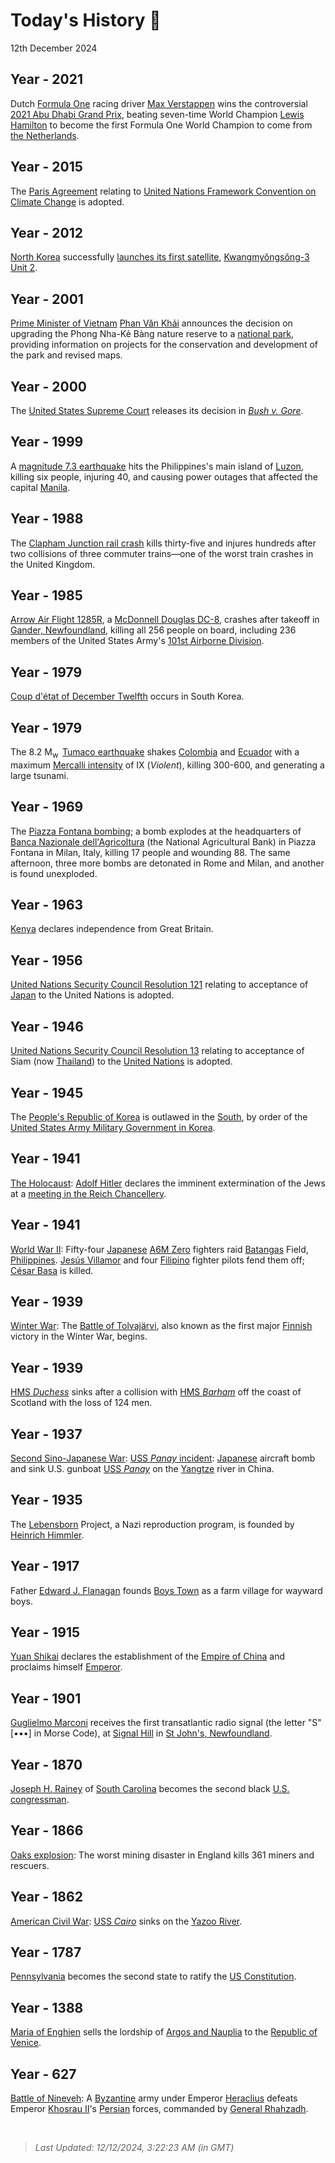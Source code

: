 
# Today's History 📜

12th December 2024


## Year - 2021
 Dutch [Formula One](https://wikipedia.org/wiki/Formula_One "Formula One") racing driver [Max Verstappen](https://wikipedia.org/wiki/Max_Verstappen "Max Verstappen") wins the controversial [2021 Abu Dhabi Grand Prix](https://wikipedia.org/wiki/2021_Abu_Dhabi_Grand_Prix "2021 Abu Dhabi Grand Prix"), beating seven-time World Champion [Lewis Hamilton](https://wikipedia.org/wiki/Lewis_Hamilton "Lewis Hamilton") to become the first Formula One World Champion to come from [the Netherlands](https://wikipedia.org/wiki/Netherlands "Netherlands").

## Year - 2015
 The [Paris Agreement](https://wikipedia.org/wiki/Paris_Agreement "Paris Agreement") relating to [United Nations Framework Convention on Climate Change](https://wikipedia.org/wiki/United_Nations_Framework_Convention_on_Climate_Change "United Nations Framework Convention on Climate Change") is adopted.

## Year - 2012
 [North Korea](https://wikipedia.org/wiki/North_Korea "North Korea") successfully [launches its first satellite](https://wikipedia.org/wiki/Timeline_of_first_orbital_launches_by_country "Timeline of first orbital launches by country"), [Kwangmyŏngsŏng-3 Unit 2](https://wikipedia.org/wiki/Kwangmy%C5%8Fngs%C5%8Fng-3_Unit_2 "Kwangmyŏngsŏng-3 Unit 2").

## Year - 2001
 [Prime Minister of Vietnam](https://wikipedia.org/wiki/Prime_Minister_of_Vietnam "Prime Minister of Vietnam") [Phan Văn Khải](https://wikipedia.org/wiki/Phan_V%C4%83n_Kh%E1%BA%A3i "Phan Văn Khải") announces the decision on upgrading the Phong Nha-Kẻ Bàng nature reserve to a [national park](https://wikipedia.org/wiki/Phong_Nha-K%E1%BA%BB_B%C3%A0ng_National_Park "Phong Nha-Kẻ Bàng National Park"), providing information on projects for the conservation and development of the park and revised maps.

## Year - 2000
 The [United States Supreme Court](https://wikipedia.org/wiki/Supreme_Court_of_the_United_States "Supreme Court of the United States") releases its decision in <i>[Bush v. Gore](https://wikipedia.org/wiki/Bush_v._Gore "Bush v. Gore")</i>.

## Year - 1999
 A [magnitude 7.3 earthquake](https://wikipedia.org/wiki/1999_Luzon_earthquake "1999 Luzon earthquake") hits the Philippines's main island of [Luzon](https://wikipedia.org/wiki/Luzon "Luzon"), killing six people, injuring 40, and causing power outages that affected the capital [Manila](https://wikipedia.org/wiki/Manila "Manila").

## Year - 1988
 The [Clapham Junction rail crash](https://wikipedia.org/wiki/Clapham_Junction_rail_crash "Clapham Junction rail crash") kills thirty-five and injures hundreds after two collisions of three commuter trains—one of the worst train crashes in the United Kingdom.

## Year - 1985
 [Arrow Air Flight 1285R](https://wikipedia.org/wiki/Arrow_Air_Flight_1285R "Arrow Air Flight 1285R"), a [McDonnell Douglas DC-8](https://wikipedia.org/wiki/McDonnell_Douglas_DC-8 "McDonnell Douglas DC-8"), crashes after takeoff in [Gander, Newfoundland](https://wikipedia.org/wiki/Gander,_Newfoundland_and_Labrador "Gander, Newfoundland and Labrador"), killing all 256 people on board, including 236 members of the United States Army's [101st Airborne Division](https://wikipedia.org/wiki/101st_Airborne_Division "101st Airborne Division").

## Year - 1979
 [Coup d'état of December Twelfth](https://wikipedia.org/wiki/Coup_d%27%C3%A9tat_of_December_Twelfth "Coup d'état of December Twelfth") occurs in South Korea.

## Year - 1979
 The 8.2 M<sub>w</sub>  [Tumaco earthquake](https://wikipedia.org/wiki/1979_Tumaco_earthquake "1979 Tumaco earthquake") shakes [Colombia](https://wikipedia.org/wiki/Colombia "Colombia") and [Ecuador](https://wikipedia.org/wiki/Ecuador "Ecuador") with a maximum [Mercalli intensity](https://wikipedia.org/wiki/Mercalli_intensity_scale "Mercalli intensity scale") of IX (<i>Violent</i>), killing 300-600, and generating a large tsunami.

## Year - 1969
 The [Piazza Fontana bombing](https://wikipedia.org/wiki/Piazza_Fontana_bombing "Piazza Fontana bombing"); a bomb explodes at the headquarters of [Banca Nazionale dell'Agricoltura](https://wikipedia.org/wiki/Banca_Nazionale_dell%27Agricoltura "Banca Nazionale dell'Agricoltura") (the National Agricultural Bank) in Piazza Fontana in Milan, Italy, killing 17 people and wounding 88. The same afternoon, three more bombs are detonated in Rome and Milan, and another is found unexploded.

## Year - 1963
 [Kenya](https://wikipedia.org/wiki/Kenya "Kenya") declares independence from Great Britain.

## Year - 1956
 [United Nations Security Council Resolution 121](https://wikipedia.org/wiki/United_Nations_Security_Council_Resolution_121 "United Nations Security Council Resolution 121") relating to acceptance of [Japan](https://wikipedia.org/wiki/Japan "Japan") to the United Nations is adopted.

## Year - 1946
 [United Nations Security Council Resolution 13](https://wikipedia.org/wiki/United_Nations_Security_Council_Resolution_13 "United Nations Security Council Resolution 13") relating to acceptance of Siam (now [Thailand](https://wikipedia.org/wiki/Thailand "Thailand")) to the [United Nations](https://wikipedia.org/wiki/United_Nations "United Nations") is adopted.

## Year - 1945
 The [People's Republic of Korea](https://wikipedia.org/wiki/People%27s_Republic_of_Korea "People's Republic of Korea") is outlawed in the [South](https://wikipedia.org/wiki/South_Korea "South Korea"), by order of the [United States Army Military Government in Korea](https://wikipedia.org/wiki/United_States_Army_Military_Government_in_Korea "United States Army Military Government in Korea").

## Year - 1941
 [The Holocaust](https://wikipedia.org/wiki/The_Holocaust "The Holocaust"): [Adolf Hitler](https://wikipedia.org/wiki/Adolf_Hitler "Adolf Hitler") declares the imminent extermination of the Jews at a [meeting in the Reich Chancellery](https://wikipedia.org/wiki/Reich_Chancellery_meeting_of_12_December_1941 "Reich Chancellery meeting of 12 December 1941").

## Year - 1941
 [World War II](https://wikipedia.org/wiki/World_War_II "World War II"): Fifty-four [Japanese](https://wikipedia.org/wiki/Empire_of_Japan "Empire of Japan") [A6M Zero](https://wikipedia.org/wiki/A6M_Zero "A6M Zero") fighters raid [Batangas](https://wikipedia.org/wiki/Batangas "Batangas") Field, [Philippines](https://wikipedia.org/wiki/Philippines "Philippines"). [Jesús Villamor](https://wikipedia.org/wiki/Jes%C3%BAs_Villamor "Jesús Villamor") and four [Filipino](https://wikipedia.org/wiki/Philippine "Philippine") fighter pilots fend them off; [César Basa](https://wikipedia.org/wiki/C%C3%A9sar_Basa "César Basa") is killed.

## Year - 1939
 [Winter War](https://wikipedia.org/wiki/Winter_War "Winter War"): The [Battle of Tolvajärvi](https://wikipedia.org/wiki/Battle_of_Tolvaj%C3%A4rvi "Battle of Tolvajärvi"), also known as the first major [Finnish](https://wikipedia.org/wiki/Finland "Finland") victory in the Winter War, begins.

## Year - 1939
 [HMS <i>Duchess</i>](https://wikipedia.org/wiki/HMS_Duchess_(H64) "HMS Duchess (H64)") sinks after a collision with [HMS <i>Barham</i>](https://wikipedia.org/wiki/HMS_Barham_(04) "HMS Barham (04)") off the coast of Scotland with the loss of 124 men.

## Year - 1937
 [Second Sino-Japanese War](https://wikipedia.org/wiki/Second_Sino-Japanese_War "Second Sino-Japanese War"): [USS <i>Panay</i> incident](https://wikipedia.org/wiki/USS_Panay_incident "USS Panay incident"): [Japanese](https://wikipedia.org/wiki/Empire_of_Japan "Empire of Japan") aircraft bomb and sink U.S. gunboat [USS <i>Panay</i>](https://wikipedia.org/wiki/USS_Panay_(PR-5) "USS Panay (PR-5)") on the [Yangtze](https://wikipedia.org/wiki/Yangtze "Yangtze") river in China.

## Year - 1935
 The [Lebensborn](https://wikipedia.org/wiki/Lebensborn "Lebensborn") Project, a Nazi reproduction program, is founded by [Heinrich Himmler](https://wikipedia.org/wiki/Heinrich_Himmler "Heinrich Himmler").

## Year - 1917
 Father [Edward J. Flanagan](https://wikipedia.org/wiki/Edward_J._Flanagan "Edward J. Flanagan") founds [Boys Town](https://wikipedia.org/wiki/Boys_Town_(organization) "Boys Town (organization)") as a farm village for wayward boys.

## Year - 1915
 [Yuan Shikai](https://wikipedia.org/wiki/Yuan_Shikai "Yuan Shikai") declares the establishment of the [Empire of China](https://wikipedia.org/wiki/Empire_of_China_(1915%E2%80%931916) "Empire of China (1915-1916)") and proclaims himself [Emperor](https://wikipedia.org/wiki/Emperor_of_China "Emperor of China").

## Year - 1901
 [Guglielmo Marconi](https://wikipedia.org/wiki/Guglielmo_Marconi "Guglielmo Marconi") receives the first transatlantic radio signal (the letter "S" [•••] in Morse Code), at [Signal Hill](https://wikipedia.org/wiki/Signal_Hill,_St._John%27s "Signal Hill, St. John's") in [St John's, Newfoundland](https://wikipedia.org/wiki/St_John%27s,_Newfoundland "St John's, Newfoundland").

## Year - 1870
 [Joseph H. Rainey](https://wikipedia.org/wiki/Joseph_Rainey "Joseph Rainey") of [South Carolina](https://wikipedia.org/wiki/South_Carolina "South Carolina") becomes the second black [U.S. congressman](https://wikipedia.org/wiki/United_States_Congress "United States Congress").

## Year - 1866
 [Oaks explosion](https://wikipedia.org/wiki/Oaks_explosion "Oaks explosion"): The worst mining disaster in England kills 361 miners and rescuers.

## Year - 1862
 [American Civil War](https://wikipedia.org/wiki/American_Civil_War "American Civil War"): [USS <i>Cairo</i>](https://wikipedia.org/wiki/USS_Cairo "USS Cairo") sinks on the [Yazoo River](https://wikipedia.org/wiki/Yazoo_River "Yazoo River").

## Year - 1787
 [Pennsylvania](https://wikipedia.org/wiki/Pennsylvania "Pennsylvania") becomes the second state to ratify the [US Constitution](https://wikipedia.org/wiki/US_Constitution "US Constitution").

## Year - 1388
 [Maria of Enghien](https://wikipedia.org/wiki/Maria_of_Enghien "Maria of Enghien") sells the lordship of [Argos and Nauplia](https://wikipedia.org/wiki/Argos_and_Nauplia "Argos and Nauplia") to the [Republic of Venice](https://wikipedia.org/wiki/Republic_of_Venice "Republic of Venice").

## Year - 627
[Battle of Nineveh](https://wikipedia.org/wiki/Battle_of_Nineveh_(627) "Battle of Nineveh (627)"): A [Byzantine](https://wikipedia.org/wiki/Byzantine_Empire "Byzantine Empire") army under Emperor [Heraclius](https://wikipedia.org/wiki/Heraclius "Heraclius") defeats Emperor [Khosrau II](https://wikipedia.org/wiki/Khosrau_II "Khosrau II")'s [Persian](https://wikipedia.org/wiki/Sasanian_Empire "Sasanian Empire") forces, commanded by [General Rhahzadh](https://wikipedia.org/wiki/Rhahzadh "Rhahzadh").

<br />

> _Last Updated: 12/12/2024, 3:22:23 AM (in GMT)_
